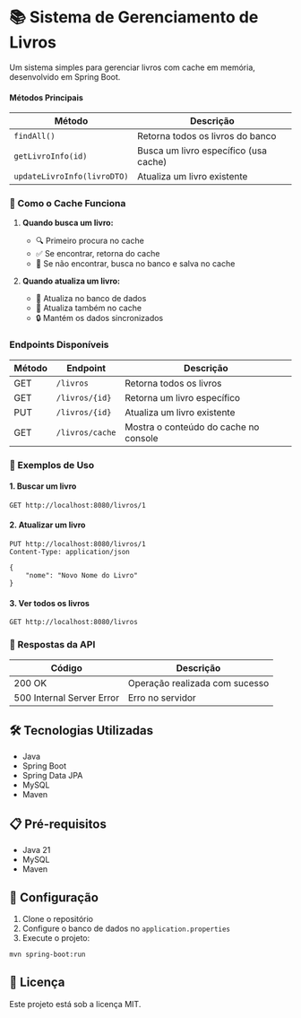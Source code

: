 # 📚 Sistema de Gerenciamento de Livros

Um sistema simples para gerenciar livros com cache em memória, desenvolvido em Spring Boot.


#### Métodos Principais
| Método | Descrição |
|--------|-----------|
| `findAll()` | Retorna todos os livros do banco |
| `getLivroInfo(id)` | Busca um livro específico (usa cache) |
| `updateLivroInfo(livroDTO)` | Atualiza um livro existente |

### 🔄 Como o Cache Funciona

1. **Quando busca um livro:**
   - 🔍 Primeiro procura no cache
   - ✅ Se encontrar, retorna do cache
   - 🔄 Se não encontrar, busca no banco e salva no cache

2. **Quando atualiza um livro:**
   - 💾 Atualiza no banco de dados
   - 🔄 Atualiza também no cache
   - 🔒 Mantém os dados sincronizados


### Endpoints Disponíveis

| Método | Endpoint | Descrição |
|--------|----------|-----------|
| GET | `/livros` | Retorna todos os livros |
| GET | `/livros/{id}` | Retorna um livro específico |
| PUT | `/livros/{id}` | Atualiza um livro existente |
| GET | `/livros/cache` | Mostra o conteúdo do cache no console |

### 📝 Exemplos de Uso

#### 1. Buscar um livro
```http
GET http://localhost:8080/livros/1
```

#### 2. Atualizar um livro
```http
PUT http://localhost:8080/livros/1
Content-Type: application/json

{
    "nome": "Novo Nome do Livro"
}
```

#### 3. Ver todos os livros
```http
GET http://localhost:8080/livros
```

### 📡 Respostas da API

| Código | Descrição |
|--------|-----------|
| 200 OK | Operação realizada com sucesso |
| 500 Internal Server Error | Erro no servidor |

## 🛠️ Tecnologias Utilizadas

- Java
- Spring Boot
- Spring Data JPA
- MySQL
- Maven

## 📋 Pré-requisitos

- Java 21
- MySQL
- Maven

## 🔧 Configuração

1. Clone o repositório
2. Configure o banco de dados no `application.properties`
3. Execute o projeto:
```bash
mvn spring-boot:run
```

## 📝 Licença

Este projeto está sob a licença MIT. 

